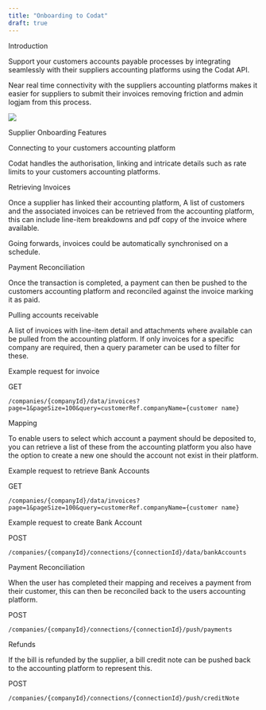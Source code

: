 ```yaml
---
title: "Onboarding to Codat"
draft: true
---
```

Introduction

Support your customers accounts payable processes by integrating seamlessly with their suppliers accounting platforms using the Codat API.

Near real time connectivity with the suppliers accounting platforms makes it easier for suppliers to submit their invoices removing friction and admin logjam from this process. 

![](/img/knowledge-base/supplierOnboarding.png)


Supplier Onboarding Features

Connecting to your customers accounting platform

Codat handles the authorisation, linking and intricate details such as rate limits to your customers accounting platforms.

Retrieving Invoices

Once a supplier has linked their accounting platform, A list of customers and the associated invoices can be retrieved from the accounting platform, this can include line-item breakdowns and pdf copy of the invoice where available.

Going forwards, invoices could be automatically synchronised on a schedule.

Payment Reconciliation

Once the transaction is completed, a payment can then be pushed to the customers accounting platform and reconciled against the invoice marking it as paid.




Pulling accounts receivable

A list of invoices with line-item detail and attachments where available can be pulled from the accounting platform.
If only invoices for a specific company are required, then a query parameter can be used to filter for these.

Example request for invoice

GET

	/companies/{companyId}/data/invoices?page=1&pageSize=100&query=customerRef.companyName={customer name}


Mapping

To enable users to select which account a payment should be deposited to, you can retrieve a list of these from the accounting platform you also have the option to create a new one should the account not exist in their platform.


Example request to retrieve Bank Accounts

GET

	/companies/{companyId}/data/invoices?page=1&pageSize=100&query=customerRef.companyName={customer name}

Example request to create Bank Account

POST

	/companies/{companyId}/connections/{connectionId}/data/bankAccounts


Payment Reconciliation

When the user has completed their mapping and receives a payment from their customer, this can then be reconciled back to the users accounting platform.

POST

	/companies/{companyId}/connections/{connectionId}/push/payments


Refunds

If the bill is refunded by the supplier, a bill credit note can be pushed back to the accounting platform to represent this.

POST

	/companies/{companyId}/connections/{connectionId}/push/creditNote